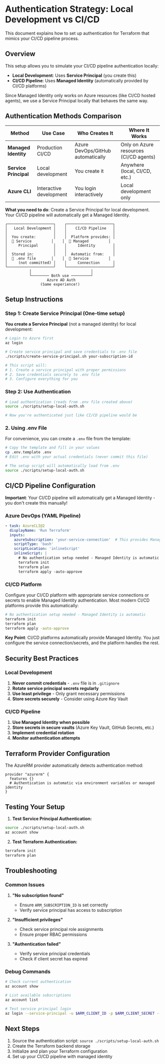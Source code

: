# Authentication Strategy: Local Development vs CI/CD

This document explains how to set up authentication for Terraform that mimics your CI/CD pipeline process.

## Overview

This setup allows you to simulate your CI/CD pipeline authentication locally:

- **Local Development**: Uses **Service Principal** (you create this)
- **CI/CD Pipeline**: Uses **Managed Identity** (automatically provided by CI/CD platforms)

Since Managed Identity only works on Azure resources (like CI/CD hosted agents), we use a Service Principal locally that behaves the same way.

## Authentication Methods Comparison

| Method | Use Case | Who Creates It | Where It Works |
|--------|----------|----------------|----------------|
| **Managed Identity** | Production CI/CD | Azure DevOps/GitHub automatically | Only on Azure resources (CI/CD agents) |
| **Service Principal** | Local development | You create it | Anywhere (local, CI/CD, etc.) |
| **Azure CLI** | Interactive development | You login interactively | Local development only |

**What you need to do**: Create a Service Principal for local development. Your CI/CD pipeline will automatically get a Managed Identity.

```
┌─────────────────────┐    ┌─────────────────────┐
│   Local Development │    │    CI/CD Pipeline   │
│                     │    │                     │
│  You create:        │    │  Platform provides: │
│  📝 Service         │    │  🤖 Managed         │
│     Principal       │    │     Identity        │
│                     │    │                     │
│  Stored in:         │    │  Automatic from:    │
│  📁 .env file       │    │  🔗 Service         │
│     (not committed) │    │     Connection      │
└─────────────────────┘    └─────────────────────┘
           │                           │
           └──────── Both use ─────────┘
                   Azure AD Auth
                (Same experience!)
```

## Setup Instructions

### Step 1: Create Service Principal (One-time setup)

**You create a Service Principal** (not a managed identity) for local development:

```bash
# Login to Azure first
az login

# Create service principal and save credentials to .env file
./scripts/create-service-principal.sh your-subscription-id

# This script will:
# 1. Create a service principal with proper permissions
# 2. Save credentials securely to .env file
# 3. Configure everything for you
```

### Step 2: Use Authentication

```bash
# Load authentication (reads from .env file created above)
source ./scripts/setup-local-auth.sh

# Now you're authenticated just like CI/CD pipeline would be
```

### 2. Using .env File

For convenience, you can create a `.env` file from the template:

```bash
# Copy the template and fill in your values
cp .env.template .env
# Edit .env with your actual credentials (never commit this file)

# The setup script will automatically load from .env
source ./scripts/setup-local-auth.sh
```

## CI/CD Pipeline Configuration

**Important**: Your CI/CD pipeline will automatically get a Managed Identity - you don't create this manually!

### Azure DevOps (YAML Pipeline)
```yaml
- task: AzureCLI@2
  displayName: 'Run Terraform'
  inputs:
    azureSubscription: 'your-service-connection'  # This provides Managed Identity automatically
    scriptType: 'bash'
    scriptLocation: 'inlineScript'
    inlineScript: |
      # No authentication setup needed - Managed Identity is automatic
      terraform init
      terraform plan
      terraform apply -auto-approve
```

### CI/CD Platform
Configure your CI/CD platform with appropriate service connections or secrets to enable Managed Identity authentication. Most modern CI/CD platforms provide this automatically:

```bash
# No authentication setup needed - Managed Identity is automatic
terraform init
terraform plan
terraform apply -auto-approve
```

**Key Point**: CI/CD platforms automatically provide Managed Identity. You just configure the service connection/secrets, and the platform handles the rest.

## Security Best Practices

### Local Development
1. **Never commit credentials** - `.env` file is in `.gitignore`
2. **Rotate service principal secrets regularly**
3. **Use least privilege** - Only grant necessary permissions
4. **Store secrets securely** - Consider using Azure Key Vault

### CI/CD Pipeline
1. **Use Managed Identity when possible**
2. **Store secrets in secure vaults** (Azure Key Vault, GitHub Secrets, etc.)
3. **Implement credential rotation**
4. **Monitor authentication attempts**

## Terraform Provider Configuration

The AzureRM provider automatically detects authentication method:

```hcl
provider "azurerm" {
  features {}
  # Authentication is automatic via environment variables or managed identity
}
```

## Testing Your Setup

1. **Test Service Principal Authentication:**
```bash
source ./scripts/setup-local-auth.sh
az account show
```

2. **Test Terraform Authentication:**
```bash
terraform init
terraform plan
```

## Troubleshooting

### Common Issues

1. **"No subscription found"**
   - Ensure `ARM_SUBSCRIPTION_ID` is set correctly
   - Verify service principal has access to subscription

2. **"Insufficient privileges"**
   - Check service principal role assignments
   - Ensure proper RBAC permissions

3. **"Authentication failed"**
   - Verify service principal credentials
   - Check if client secret has expired

### Debug Commands

```bash
# Check current authentication
az account show

# List available subscriptions
az account list

# Test service principal login
az login --service-principal -u $ARM_CLIENT_ID -p $ARM_CLIENT_SECRET --tenant $ARM_TENANT_ID
```

## Next Steps

1. Source the authentication script: `source ./scripts/setup-local-auth.sh`
2. Create the Terraform backend storage
3. Initialize and plan your Terraform configuration
4. Set up your CI/CD pipeline with managed identity